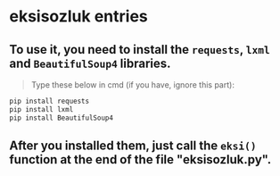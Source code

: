 # eksisozluk entries
## To use it, you need to install the `requests`, `lxml` and `BeautifulSoup4` libraries.
> Type these below in cmd (if you have, ignore this part):
```sh
pip install requests
pip install lxml
pip install BeautifulSoup4
```
## After you installed them, just call the `eksi()` function at the end of the file "eksisozluk.py".

